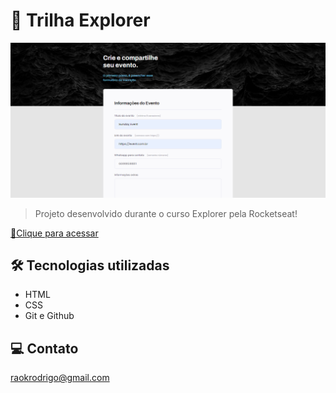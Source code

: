 # 🚀 Trilha Explorer

![preview](./github/preview.png)

> Projeto desenvolvido durante o curso Explorer pela Rocketseat!

[🔗Clique para acessar](https://rodkunz.github.io/the-first-form/)

## 🛠 Tecnologias utilizadas

- HTML
- CSS
- Git e Github

## 💻 Contato

raokrodrigo@gmail.com